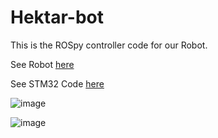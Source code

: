 # Hektar-bot

This is the ROSpy controller code for our Robot. 

See Robot [here](https://tylerwkeeling.wordpress.com/2019/12/25/robot-comp/)

See STM32 Code [here](https://github.com/em-gray/hektar-bluepill)

![image](https://tylerwkeeling.files.wordpress.com/2019/09/67470545_210470006566320_2329732699645804544_n.jpg?w=2048)



![image](https://tylerwkeeling.files.wordpress.com/2019/12/img_20190712_104813.jpg?w=2048)
